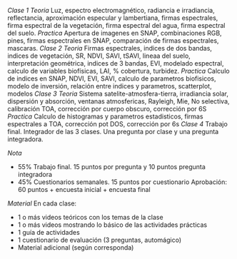 *Clase 1*
_Teoria_ Luz, espectro electromagnético, radiancia e irradiancia, reflectancia, aproximación especular y lambertiana, firmas espectrales, firma espectral de la vegetación, firma espectral del agua, firma espectral del suelo.
_Practica_ Apertura de imagenes en SNAP, combinaciones RGB, pines, firmas espectrales en SNAP, comparación de firmas espectrales, mascaras.
*Clase 2*
_Teoria_ Firmas espectrales, indices de dos bandas, indices de vegetación, SR, NDVI, SAVI, tSAVI, lineaa del suelo, interpretación geométrica, indices de 3 bandas, EVI, modelado espectral, calculo de variables biofísicas, LAI, % cobertura, turbidez.
_Practica_ Calculo de indices en SNAP, NDVI, EVI, SAVI, calculo de parametros biofisicos, modelo de inversión, relación entre indices y parametros, scatterplot, modelos
*Clase 3*
_Teoria_ Sistema satelite-atmosfera-tierra, irradiancia solar, dispersión y absorción, ventanas atmosfericas, Rayleigh, Mie, No selectiva, calibración TOA, corrección por cuerpo obscuro, corrección por 6S
_Practica_ Calculo de histogramas y parametros estadisticos, firmas espectrales a TOA, corrección pot DOS, corrección por 6s
*Clase 4*
Trabajo final. Integrador de las 3 clases. Una pregunta por clase y una pregunta integradora.

*Nota*
- 55% Trabajo final. 15 puntos por pregunta y 10 puntos pregunta integradora
- 45% Cuestionarios semanales. 15 puntos por cuestionario
Aprobación:
60 puntos + encuesta inicial + encuesta final

*Material*
En cada clase:
- 1 o más videos teóricos con los temas de la clase
- 1 o más videos mostrando lo básico de las actividades prácticas
- 1 guía de actividades
- 1 cuestionario de evaluación (3 preguntas, automágico)
- Material adicional (según corresponda)

